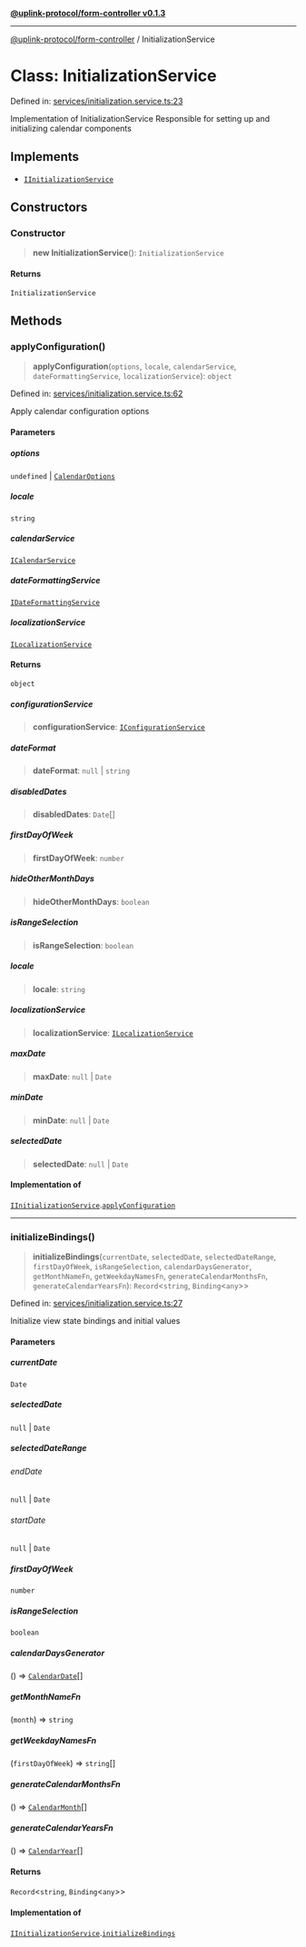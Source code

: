 [**@uplink-protocol/form-controller v0.1.3**](../README.md)

***

[@uplink-protocol/form-controller](../globals.md) / InitializationService

# Class: InitializationService

Defined in: [services/initialization.service.ts:23](https://github.com/jmkcoder/uplink-protocol-calendar/blob/b7ce0ea27c5f5fc885d8d11198b3335a1464aa83/src/services/initialization.service.ts#L23)

Implementation of InitializationService
Responsible for setting up and initializing calendar components

## Implements

- [`IInitializationService`](../interfaces/IInitializationService.md)

## Constructors

### Constructor

> **new InitializationService**(): `InitializationService`

#### Returns

`InitializationService`

## Methods

### applyConfiguration()

> **applyConfiguration**(`options`, `locale`, `calendarService`, `dateFormattingService`, `localizationService`): `object`

Defined in: [services/initialization.service.ts:62](https://github.com/jmkcoder/uplink-protocol-calendar/blob/b7ce0ea27c5f5fc885d8d11198b3335a1464aa83/src/services/initialization.service.ts#L62)

Apply calendar configuration options

#### Parameters

##### options

`undefined` | [`CalendarOptions`](../interfaces/CalendarOptions.md)

##### locale

`string`

##### calendarService

[`ICalendarService`](../interfaces/ICalendarService.md)

##### dateFormattingService

[`IDateFormattingService`](../interfaces/IDateFormattingService.md)

##### localizationService

[`ILocalizationService`](../interfaces/ILocalizationService.md)

#### Returns

`object`

##### configurationService

> **configurationService**: [`IConfigurationService`](../interfaces/IConfigurationService.md)

##### dateFormat

> **dateFormat**: `null` \| `string`

##### disabledDates

> **disabledDates**: `Date`[]

##### firstDayOfWeek

> **firstDayOfWeek**: `number`

##### hideOtherMonthDays

> **hideOtherMonthDays**: `boolean`

##### isRangeSelection

> **isRangeSelection**: `boolean`

##### locale

> **locale**: `string`

##### localizationService

> **localizationService**: [`ILocalizationService`](../interfaces/ILocalizationService.md)

##### maxDate

> **maxDate**: `null` \| `Date`

##### minDate

> **minDate**: `null` \| `Date`

##### selectedDate

> **selectedDate**: `null` \| `Date`

#### Implementation of

[`IInitializationService`](../interfaces/IInitializationService.md).[`applyConfiguration`](../interfaces/IInitializationService.md#applyconfiguration)

***

### initializeBindings()

> **initializeBindings**(`currentDate`, `selectedDate`, `selectedDateRange`, `firstDayOfWeek`, `isRangeSelection`, `calendarDaysGenerator`, `getMonthNameFn`, `getWeekdayNamesFn`, `generateCalendarMonthsFn`, `generateCalendarYearsFn`): `Record`\<`string`, `Binding`\<`any`\>\>

Defined in: [services/initialization.service.ts:27](https://github.com/jmkcoder/uplink-protocol-calendar/blob/b7ce0ea27c5f5fc885d8d11198b3335a1464aa83/src/services/initialization.service.ts#L27)

Initialize view state bindings and initial values

#### Parameters

##### currentDate

`Date`

##### selectedDate

`null` | `Date`

##### selectedDateRange

###### endDate

`null` \| `Date`

###### startDate

`null` \| `Date`

##### firstDayOfWeek

`number`

##### isRangeSelection

`boolean`

##### calendarDaysGenerator

() => [`CalendarDate`](../interfaces/CalendarDate.md)[]

##### getMonthNameFn

(`month`) => `string`

##### getWeekdayNamesFn

(`firstDayOfWeek`) => `string`[]

##### generateCalendarMonthsFn

() => [`CalendarMonth`](../interfaces/CalendarMonth.md)[]

##### generateCalendarYearsFn

() => [`CalendarYear`](../interfaces/CalendarYear.md)[]

#### Returns

`Record`\<`string`, `Binding`\<`any`\>\>

#### Implementation of

[`IInitializationService`](../interfaces/IInitializationService.md).[`initializeBindings`](../interfaces/IInitializationService.md#initializebindings)
